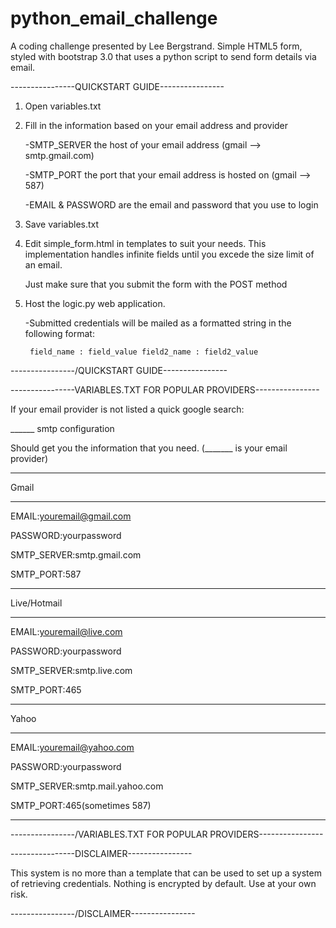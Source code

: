 # python_email_challenge
A coding challenge presented by Lee Bergstrand. Simple HTML5 form, styled with bootstrap 3.0 that uses a python script to send form details via email.

----------------QUICKSTART GUIDE----------------
1. Open variables.txt

2. Fill in the information based on your email address and provider

	-SMTP_SERVER the host of your email address (gmail --> smtp.gmail.com)
	
	-SMTP_PORT the port that your email address is hosted on (gmail --> 587)
	
	-EMAIL & PASSWORD are the email and password that you use to login
	
3. Save variables.txt
4. Edit simple_form.html in templates to suit your needs. This implementation handles infinite fields until you excede the size limit of an email.

   Just make sure that you submit the form with the POST method
   
5. Host the logic.py web application.

	-Submitted credentials will be mailed as a formatted string in the following format:
	
		field_name : field_value field2_name : field2_value
		
----------------/QUICKSTART GUIDE----------------

----------------VARIABLES.TXT FOR POPULAR PROVIDERS----------------

If your email provider is not listed a quick google search:

______ smtp configuration 

Should get you the information that you need. (_______ is your email provider)

____________________________________________________________________
Gmail
____________________________________________________________________
EMAIL:youremail@gmail.com

PASSWORD:yourpassword

SMTP_SERVER:smtp.gmail.com

SMTP_PORT:587
_____________________________________________________________________
Live/Hotmail
_____________________________________________________________________
EMAIL:youremail@live.com

PASSWORD:yourpassword

SMTP_SERVER:smtp.live.com

SMTP_PORT:465
_____________________________________________________________________
Yahoo
_____________________________________________________________________
EMAIL:youremail@yahoo.com

PASSWORD:yourpassword

SMTP_SERVER:smtp.mail.yahoo.com

SMTP_PORT:465(sometimes 587)
_____________________________________________________________________

----------------/VARIABLES.TXT FOR POPULAR PROVIDERS----------------


----------------DISCLAIMER----------------

This system is no more than a template that can be used to set up a system of retrieving credentials. Nothing is encrypted by default. Use at your own risk.

----------------/DISCLAIMER----------------









